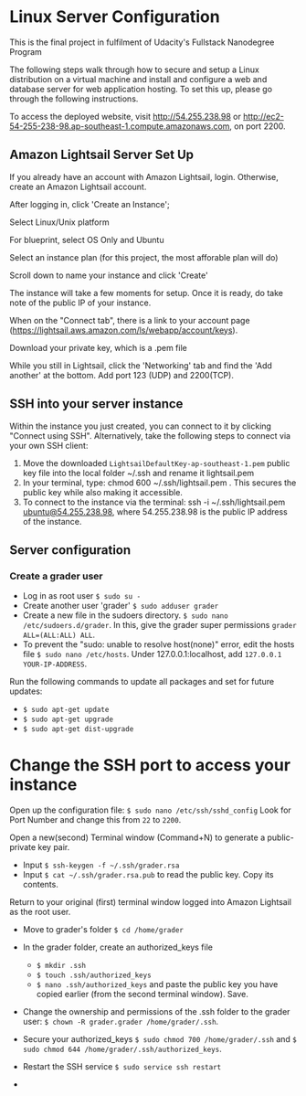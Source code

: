 # Linux Server Configuration

This is the final project in fulfilment of Udacity's Fullstack Nanodegree Program

The following steps walk through how to secure and setup a Linux distribution on a virtual machine and install and configure a web and database server for web application hosting. To set this up, please go through the following instructions.

To access the deployed website, visit http://54.255.238.98 or http://ec2-54-255-238-98.ap-southeast-1.compute.amazonaws.com, on port 2200.

## Amazon Lightsail Server Set Up


If you already have an account with Amazon Lightsail, login. Otherwise, create an Amazon Lightsail account.

After logging in, click 'Create an Instance';

Select Linux/Unix platform

For blueprint, select OS Only and Ubuntu

Select an instance plan (for this project, the most afforable plan will do)

Scroll down to name your instance and click 'Create'

The instance will take a few moments for setup. Once it is ready, do take note of the public IP of your instance.

When on the "Connect tab", there is a link to your account page (https://lightsail.aws.amazon.com/ls/webapp/account/keys).

Download your private key, which is a .pem file

While you still in Lightsail, click the 'Networking' tab and find the 'Add another' at the bottom. Add port 123 (UDP) and 2200(TCP).

## SSH into your server instance


Within the instance you just created, you can connect to it by clicking "Connect using SSH". Alternatively, take the following steps to connect via your own SSH client:

1. Move the downloaded `LightsailDefaultKey-ap-southeast-1.pem` public key file into the local folder ~/.ssh and rename it lightsail.pem
2. In your terminal, type: chmod 600 ~/.ssh/lightsail.pem . This secures the public key while also making it accessible.
3. To connect to the instance via the terminal: ssh -i ~/.ssh/lightsail.pem ubuntu@54.255.238.98, where 54.255.238.98 is the public IP address of the instance.

## Server configuration

### Create a grader user

* Log in as root user `$ sudo su -`
* Create another user 'grader' `$ sudo adduser grader`
* Create a new file in the sudoers directory. `$ sudo nano /etc/sudoers.d/grader`. In this, give the grader super permissions `grader ALL=(ALL:ALL) ALL`.
* To prevent the "sudo: unable to resolve host(none)" error, edit the hosts file `$ sudo nano /etc/hosts`. Under 127.0.0.1:localhost, add `127.0.0.1 YOUR-IP-ADDRESS`.



Run the following commands to update all packages and set for future updates:

* `$ sudo apt-get update`
* `$ sudo apt-get upgrade`
* `$ sudo apt-get dist-upgrade`

# Change the SSH port to access your instance
Open up the configuration file: `$ sudo nano /etc/ssh/sshd_config`
Look for Port Number and change this from `22` to `2200`.

Open a new(second) Terminal window (Command+N) to generate a public-private key pair.

* Input `$ ssh-keygen -f ~/.ssh/grader.rsa`
* Input `$ cat ~/.ssh/grader.rsa.pub` to read the public key. Copy its contents.

Return to your original (first) terminal window logged into Amazon Lightsail as the root user.

* Move to grader's folder `$ cd /home/grader`
* In the grader folder, create an authorized_keys file
   * `$ mkdir .ssh`
   * `$ touch .ssh/authorized_keys`
   * `$ nano .ssh/authorized_keys` and paste the public key you have copied earlier (from the second terminal window). Save.

* Change the ownership and permissions of the .ssh folder to the grader user: `$ chown -R grader.grader /home/grader/.ssh`.
* Secure your authorized_keys `$ sudo chmod 700 /home/grader/.ssh` and `$ sudo chmod 644 /home/grader/.ssh/authorized_keys`.
* Restart the SSH service `$ sudo service ssh restart`
*
